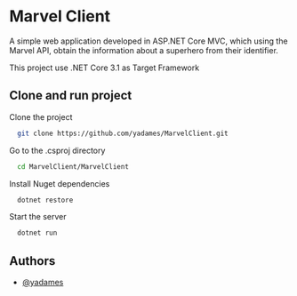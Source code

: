 # Marvel Client

A simple web application developed in ASP.NET Core MVC, which using the Marvel API, obtain the information about a superhero from their identifier.

This project use .NET Core 3.1 as Target Framework

## Clone and run project

Clone the project

```bash
  git clone https://github.com/yadames/MarvelClient.git
```

Go to the .csproj directory

```bash
  cd MarvelClient/MarvelClient
```

Install Nuget dependencies

```bash
  dotnet restore
```

Start the server

```bash
  dotnet run
```

  
## Authors

- [@yadames](https://github.com/yadames)

  